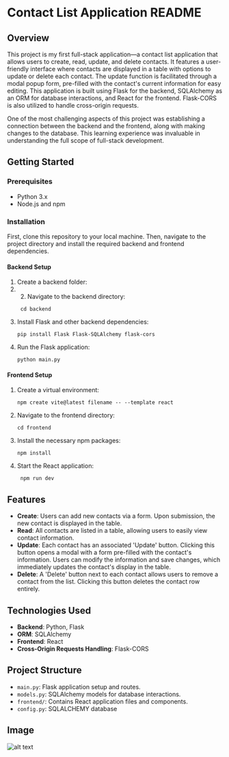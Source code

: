 # Contact List Application README

## Overview

This project is my first full-stack application—a contact list application that allows users to create, read, update, and delete contacts. It features a user-friendly interface where contacts are displayed in a table with options to update or delete each contact. The update function is facilitated through a modal popup form, pre-filled with the contact's current information for easy editing. This application is built using Flask for the backend, SQLAlchemy as an ORM for database interactions, and React for the frontend. Flask-CORS is also utilized to handle cross-origin requests.

One of the most challenging aspects of this project was establishing a connection between the backend and the frontend, along with making changes to the database. This learning experience was invaluable in understanding the full scope of full-stack development.

## Getting Started

### Prerequisites

- Python 3.x
- Node.js and npm

### Installation

First, clone this repository to your local machine. Then, navigate to the project directory and install the required backend and frontend dependencies.

#### Backend Setup

1. Create a backend folder:
2. 2. Navigate to the backend directory:
   ```
    cd backend
   ```
3. Install Flask and other backend dependencies:
   ```
   pip install Flask Flask-SQLAlchemy flask-cors
   ```
4. Run the Flask application:
   ```
   python main.py
   ```

#### Frontend Setup

1. Create a virtual environment:
   ```
   npm create vite@latest filename -- --template react
   ```
2. Navigate to the frontend directory:
   ```
   cd frontend
   ```
3. Install the necessary npm packages:
   ```
   npm install
   ```
4. Start the React application:
   ```
    npm run dev
   ```

## Features

- **Create**: Users can add new contacts via a form. Upon submission, the new contact is displayed in the table.
- **Read**: All contacts are listed in a table, allowing users to easily view contact information.
- **Update**: Each contact has an associated 'Update' button. Clicking this button opens a modal with a form pre-filled with the contact's information. Users can modify the information and save changes, which immediately updates the contact's display in the table.
- **Delete**: A 'Delete' button next to each contact allows users to remove a contact from the list. Clicking this button deletes the contact row entirely.

## Technologies Used

- **Backend**: Python, Flask
- **ORM**: SQLAlchemy
- **Frontend**: React
- **Cross-Origin Requests Handling**: Flask-CORS

## Project Structure

- `main.py`: Flask application setup and routes.
- `models.py`: SQLAlchemy models for database interactions.
- `frontend/`: Contains React application files and components.
- `config.py`: SQLALCHEMY database

## Image
![alt text](https://cdn.discordapp.com/attachments/945040077455773839/1244785065242656818/contact-list.PNG?ex=66565fee&is=66550e6e&hm=6ab3f9a449ecb43f060c7bf65a7f6b55418da516278953ee96e9e6360e46944a&)

